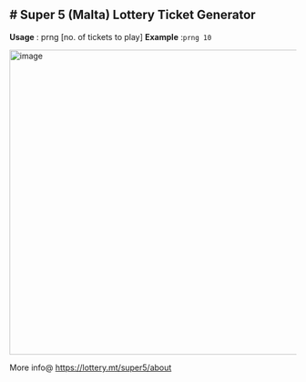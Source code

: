 ## # Super 5 (Malta) Lottery Ticket Generator

**Usage**   : prng [no. of tickets to play]
**Example** :`prng 10`

<img width="535" alt="image" src="https://github.com/user-attachments/assets/3b6f1796-afec-4fe8-af33-712f4047a996">

More info@ https://lottery.mt/super5/about


